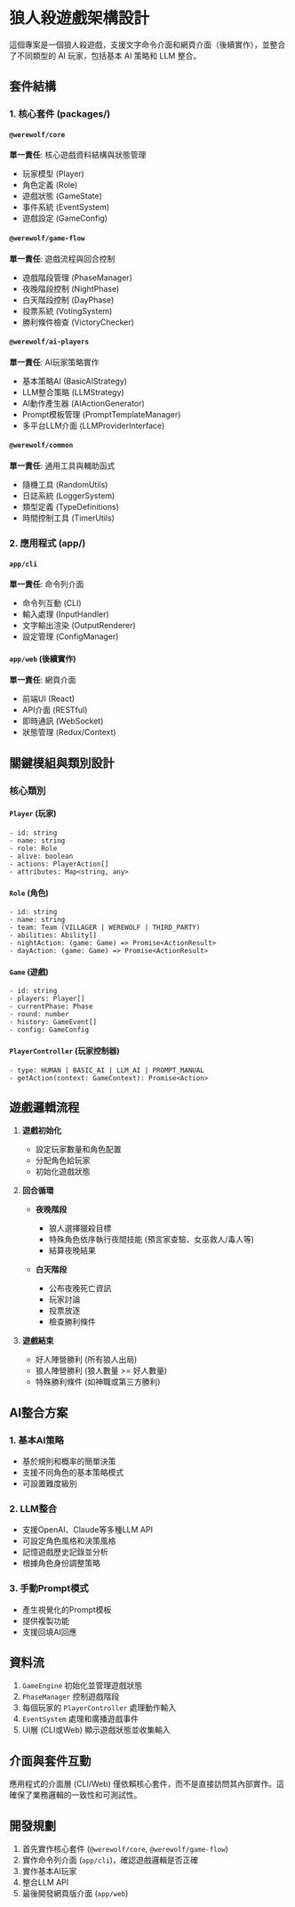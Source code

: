 # 狼人殺遊戲架構設計

這個專案是一個狼人殺遊戲，支援文字命令介面和網頁介面（後續實作），並整合了不同類型的 AI 玩家，包括基本 AI 策略和 LLM 整合。

## 套件結構

### 1. 核心套件 (packages/)

#### `@werewolf/core`
**單一責任**: 核心遊戲資料結構與狀態管理
- 玩家模型 (Player)
- 角色定義 (Role)
- 遊戲狀態 (GameState)
- 事件系統 (EventSystem)
- 遊戲設定 (GameConfig)

#### `@werewolf/game-flow`
**單一責任**: 遊戲流程與回合控制
- 遊戲階段管理 (PhaseManager)
- 夜晚階段控制 (NightPhase)
- 白天階段控制 (DayPhase)
- 投票系統 (VotingSystem)
- 勝利條件檢查 (VictoryChecker)

#### `@werewolf/ai-players`
**單一責任**: AI玩家策略實作
- 基本策略AI (BasicAIStrategy)
- LLM整合策略 (LLMStrategy)
- AI動作產生器 (AIActionGenerator)
- Prompt模板管理 (PromptTemplateManager)
- 多平台LLM介面 (LLMProviderInterface)

#### `@werewolf/common`
**單一責任**: 通用工具與輔助函式
- 隨機工具 (RandomUtils)
- 日誌系統 (LoggerSystem)
- 類型定義 (TypeDefinitions)
- 時間控制工具 (TimerUtils)

### 2. 應用程式 (app/)

#### `app/cli`
**單一責任**: 命令列介面
- 命令列互動 (CLI)
- 輸入處理 (InputHandler)
- 文字輸出渲染 (OutputRenderer)
- 設定管理 (ConfigManager)

#### `app/web` (後續實作)
**單一責任**: 網頁介面
- 前端UI (React)
- API介面 (RESTful)
- 即時通訊 (WebSocket)
- 狀態管理 (Redux/Context)

## 關鍵模組與類別設計

### 核心類別

#### `Player` (玩家)
```
- id: string
- name: string
- role: Role
- alive: boolean
- actions: PlayerAction[]
- attributes: Map<string, any>
```

#### `Role` (角色)
```
- id: string
- name: string
- team: Team (VILLAGER | WEREWOLF | THIRD_PARTY)
- abilities: Ability[]
- nightAction: (game: Game) => Promise<ActionResult>
- dayAction: (game: Game) => Promise<ActionResult>
```

#### `Game` (遊戲)
```
- id: string
- players: Player[]
- currentPhase: Phase
- round: number
- history: GameEvent[]
- config: GameConfig
```

#### `PlayerController` (玩家控制器)
```
- type: HUMAN | BASIC_AI | LLM_AI | PROMPT_MANUAL
- getAction(context: GameContext): Promise<Action>
```

## 遊戲邏輯流程

1. **遊戲初始化**
   - 設定玩家數量和角色配置
   - 分配角色給玩家
   - 初始化遊戲狀態

2. **回合循環**
   - **夜晚階段**
     - 狼人選擇獵殺目標
     - 特殊角色依序執行夜間技能 (預言家查驗、女巫救人/毒人等)
     - 結算夜晚結果
   
   - **白天階段**
     - 公布夜晚死亡資訊
     - 玩家討論
     - 投票放逐
     - 檢查勝利條件

3. **遊戲結束**
   - 好人陣營勝利 (所有狼人出局)
   - 狼人陣營勝利 (狼人數量 >= 好人數量)
   - 特殊勝利條件 (如神職或第三方勝利)

## AI整合方案

### 1. 基本AI策略
- 基於規則和概率的簡單決策
- 支援不同角色的基本策略模式
- 可設置難度級別

### 2. LLM整合
- 支援OpenAI、Claude等多種LLM API
- 可設定角色風格和決策風格
- 記憶遊戲歷史記錄並分析
- 根據角色身份調整策略

### 3. 手動Prompt模式
- 產生視覺化的Prompt模板
- 提供複製功能
- 支援回填AI回應

## 資料流

1. `GameEngine` 初始化並管理遊戲狀態
2. `PhaseManager` 控制遊戲階段
3. 每個玩家的 `PlayerController` 處理動作輸入
4. `EventSystem` 處理和廣播遊戲事件
5. UI層 (CLI或Web) 顯示遊戲狀態並收集輸入

## 介面與套件互動

應用程式的介面層 (CLI/Web) 僅依賴核心套件，而不是直接訪問其內部實作。這確保了業務邏輯的一致性和可測試性。

## 開發規劃

1. 首先實作核心套件 (`@werewolf/core`, `@werewolf/game-flow`)
2. 實作命令列介面 (`app/cli`)，確認遊戲邏輯是否正確
3. 實作基本AI玩家
4. 整合LLM API
5. 最後開發網頁版介面 (`app/web`)
